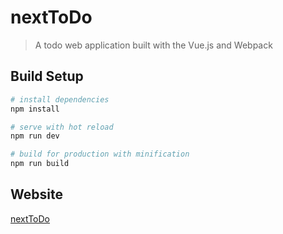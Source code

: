 # nextToDo

> A todo web application built with the Vue.js and Webpack

## Build Setup

``` bash
# install dependencies
npm install

# serve with hot reload
npm run dev

# build for production with minification
npm run build
```

## Website

[nextToDo](http://dev.feihu1996.cn/nextToDo 'nextToDol')

